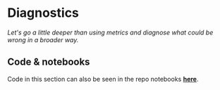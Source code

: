 # Diagnostics

_Let's go a little deeper than using metrics and diagnose what could be wrong in a broader way._

## Code & notebooks

Code in this section can also be seen in the repo notebooks [**here**](https://nbviewer.jupyter.org/github/martinapugliese/tales-science-data/tree/master/machine-learning-model-assessment/diagnostics/notebooks/).

